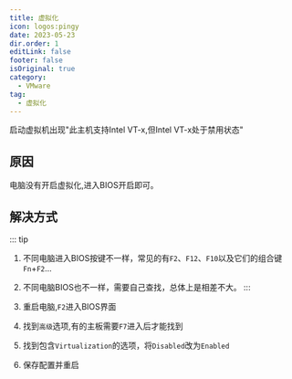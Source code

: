 ```yaml
---
title: 虚拟化
icon: logos:pingy
date: 2023-05-23
dir.order: 1
editLink: false
footer: false
isOriginal: true
category:
  - VMware
tag:
  - 虚拟化
---
```


启动虚拟机出现"此主机支持Intel VT-x,但Intel VT-x处于禁用状态"

## 原因

电脑没有开启虚拟化,进入BIOS开启即可。

## 解决方式

::: tip
1. 不同电脑进入BIOS按键不一样，常见的有`F2`、`F12`、`F10`以及它们的组合键`Fn`+`F2`...
2. 不同电脑BIOS也不一样，需要自己查找，总体上是相差不大。
:::

1. 重启电脑,`F2`进入BIOS界面
2. 找到`高级`选项,有的主板需要`F7`进入后才能找到
3. 找到包含`Virtualization`的选项，将`Disabled`改为`Enabled`
4. 保存配置并重启
